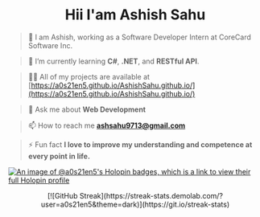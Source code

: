 <h1 align="center">Hii I'am Ashish Sahu</h1>

> 👀 I am Ashish, working as a Software Developer Intern at CoreCard Software Inc.

> 🌱 I’m currently learning **C#**, **.NET**, and **RESTful API**.

> 👨‍💻 All of my projects are available at [https://a0s21en5.github.io/AshishSahu.github.io/](https://a0s21en5.github.io/AshishSahu.github.io/)

> 💬 Ask me about **Web Development**

> 📫 How to reach me **ashsahu9713@gmail.com**

> ⚡ Fun fact **I love to improve my understanding and competence at every point in life.**

[![An image of @a0s21en5's Holopin badges, which is a link to view their full Holopin profile](https://holopin.me/a0s21en5)](https://holopin.io/@a0s21en5)
<p align="center">
  [![GitHub Streak](https://streak-stats.demolab.com/?user=a0s21en5&theme=dark)](https://git.io/streak-stats)
</p>
